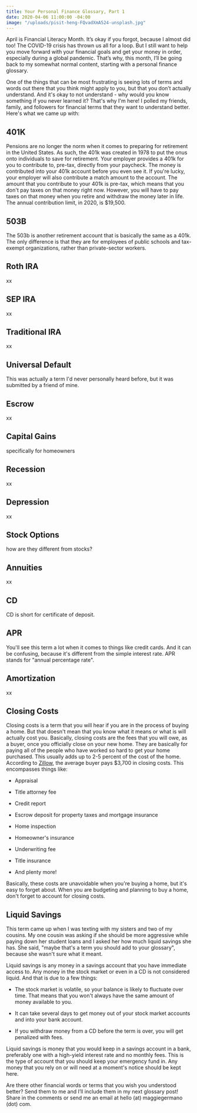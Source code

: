 ```yaml
---
title: Your Personal Finance Glossary, Part 1
date: 2020-04-06 11:00:00 -04:00
image: "/uploads/pisit-heng-FQvadXmA524-unsplash.jpg"
---
```


April is Financial Literacy Month. It’s okay if you forgot, because I almost did too! The COVID-19 crisis has thrown us all for a loop. But I still want to help you move forward with your financial goals and get your money in order, especially during a global pandemic. That’s why, this month, I’ll be going back to my somewhat normal content, starting with a personal finance glossary.

One of the things that can be most frustrating is seeing lots of terms and words out there that you think might apply to you, but that you don’t actually understand. And it's okay to not understand - why would you know something if you never learned it? That's why I'm here! I polled my friends, family, and followers for financial terms that they want to understand better. Here's what we came up with:

## 401K

Pensions are no longer the norm when it comes to preparing for retirement in the United States. As such, the 401k was created in 1978 to put the onus onto individuals to save for retirement. Your employer provides a 401k for you to contribute to, pre-tax, directly from your paycheck. The money is contributed into your 401k account before you even see it. If you're lucky, your employer will also contribute a match amount to the account. The amount that you contribute to your 401k is pre-tax, which means that you don't pay taxes on that money right now. However, you will have to pay taxes on that money when you retire and withdraw the money later in life. The annual contribution limit, in 2020, is $19,500.

## 503B

The 503b is another retirement account that is basically the same as a 401k. The only difference is that they are for employees of public schools and tax-exempt organizations, rather than private-sector workers. 

## **Roth IRA**

xx

## **SEP IRA**

xx

## **Traditional IRA**

xx

## **Universal Default**

This was actually a term I'd never personally heard before, but it was submitted by a friend of mine.

## Escrow

xx

## **Capital Gains**

specifically for homeowners

## **Recession**

xx

## **Depression**

xx

## **Stock Options**

how are they different from stocks?

## **Annuities**

xx

## **CD**

CD is short for certificate of deposit.

## **APR**

You'll see this term a lot when it comes to things like credit cards. And it can be confusing, because it's different from the simple interest rate. APR stands for "annual percentage rate".

## **Amortization**

xx

## **Closing Costs**

Closing costs is a term that you will hear if you are in the process of buying a home. But that doesn't mean that you know what it means or what is will actually cost you. Basically, closing costs are the fees that you will owe, as a buyer, once you officially close on your new home. They are basically for paying all of the people who have worked so hard to get your home purchased. This usually adds up to 2-5 percent of the cost of the home. According to [Zillow](https://www.zillow.com/mortgage-learning/closing-costs/), the average buyer pays $3,700 in closing costs. This encompasses things like:

* Appraisal

* Title attorney fee

* Credit report

* Escrow deposit for property taxes and mortgage insurance

* Home inspection

* Homeowner's insurance

* Underwriting fee

* Title insurance

* And plenty more!

Basically, these costs are unavoidable when you're buying a home, but it's easy to forget about. When you are budgeting and planning to buy a home, don't forget to account for closing costs.

## **Liquid Savings**

This term came up when I was texting with my sisters and two of my cousins. My one cousin was asking if she should be more aggressive while paying down her student loans and I asked her how much liquid savings she has. She said, "maybe that's a term you should add to your glossary", because she wasn't sure what it meant.

Liquid savings is any money in a savings account that you have immediate access to. Any money in the stock market or even in a CD is not considered liquid. And that is due to a few things:

* The stock market is volatile, so your balance is likely to fluctuate over time. That means that you won't always have the same amount of money available to you.

* It can take several days to get money out of your stock market accounts and into your bank account.

* If you withdraw money from a CD before the term is over, you will get penalized with fees.

Liquid savings is money that you would keep in a savings account in a bank, preferably one with a high-yield interest rate and no monthly fees. This is the type of account that you should keep your emergency fund in. Any money that you rely on or will need at a moment's notice should be kept here.

Are there other financial words or terms that you wish you understood better? Send them to me and I’ll include them in my next glossary post! Share in the comments or send me an email at hello (at) maggiegermano (dot) com.
